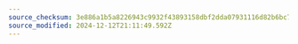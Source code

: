 ```yaml
---
source_checksum: 3e886a1b5a8226943c9932f43893158dbf2dda07931116d82b6bc7cc69f75285
source_modified: 2024-12-12T21:11:49.592Z
---
```


